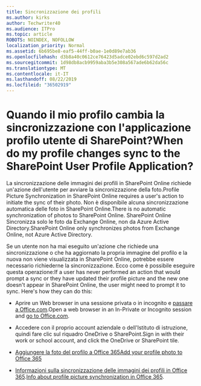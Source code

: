 ```yaml
---
title: Sincronizzazione dei profili
ms.author: kirks
author: Techwriter40
ms.audience: ITPro
ms.topic: article
ROBOTS: NOINDEX, NOFOLLOW
localization_priority: Normal
ms.assetid: 6b695be8-eaf5-44ff-b0ae-1e0d89e7ab36
ms.openlocfilehash: d3b8a40c0612ce76423d5adce02ebd6c597d2ad2
ms.sourcegitcommit: 1d98db8acb9959aba3b5e308a567ade6b62da56c
ms.translationtype: MT
ms.contentlocale: it-IT
ms.lasthandoff: 08/22/2019
ms.locfileid: "36502919"
---
```

# <a name="when-do-my-profile-changes-sync-to-the-sharepoint-user-profile-application"></a><span data-ttu-id="4b26e-102">Quando il mio profilo cambia la sincronizzazione con l'applicazione profilo utente di SharePoint?</span><span class="sxs-lookup"><span data-stu-id="4b26e-102">When do my profile changes sync to the SharePoint User Profile Application?</span></span>

<span data-ttu-id="4b26e-103">La sincronizzazione delle immagini dei profili in SharePoint Online richiede un'azione dell'utente per avviare la sincronizzazione della foto.</span><span class="sxs-lookup"><span data-stu-id="4b26e-103">Profile Picture Synchronization in SharePoint Online requires a user's action to initiate the sync of their photo.</span></span> <span data-ttu-id="4b26e-104">Non è disponibile alcuna sincronizzazione automatica delle foto in SharePoint Online.</span><span class="sxs-lookup"><span data-stu-id="4b26e-104">There is no automatic synchronization of photos to SharePoint Online.</span></span> <span data-ttu-id="4b26e-105">SharePoint Online Sincronizza solo le foto da Exchange Online, non da Azure Active Directory.</span><span class="sxs-lookup"><span data-stu-id="4b26e-105">SharePoint Online only synchronizes photos from Exchange Online, not Azure Active Directory.</span></span>

<span data-ttu-id="4b26e-106">Se un utente non ha mai eseguito un'azione che richiede una sincronizzazione o che ha aggiornato la propria immagine del profilo e la nuova non viene visualizzata in SharePoint Online, potrebbe essere necessario richiederne la sincronizzazione. Ecco come è possibile eseguire questa operazione:</span><span class="sxs-lookup"><span data-stu-id="4b26e-106">If a user has never performed an action that would prompt a sync or they have updated their profile picture and the new one doesn't appear in SharePoint Online, the user might need to prompt it to sync. Here's how they can do this:</span></span>

- <span data-ttu-id="4b26e-107">Aprire un Web browser in una sessione privata o in incognito e [passare a Office.com](http://www.office.com/).</span><span class="sxs-lookup"><span data-stu-id="4b26e-107">Open a web browser in an In-Private or Incognito session and [go to Office.com](http://www.office.com/).</span></span>

- <span data-ttu-id="4b26e-108">Accedere con il proprio account aziendale o dell'Istituto di istruzione, quindi fare clic sul riquadro OneDrive o SharePoint.</span><span class="sxs-lookup"><span data-stu-id="4b26e-108">Sign in with their work or school account, and click the OneDrive or SharePoint tile.</span></span>

- [<span data-ttu-id="4b26e-109">Aggiungere la foto del profilo a Office 365</span><span class="sxs-lookup"><span data-stu-id="4b26e-109">Add your profile photo to Office 365</span></span>](https://support.office.com/article/Add-your-profile-photo-to-Office-365-2eaf93fd-b3f1-43b9-9cdc-bdcd548435b7)

- <span data-ttu-id="4b26e-110">[Informazioni sulla sincronizzazione delle immagini dei profili in Office 365](https://support.office.com/article/Information-about-user-profile-synchronization-in-SharePoint-Online-177eb196-5887-43c9-84c3-b98a43d35129).</span><span class="sxs-lookup"><span data-stu-id="4b26e-110">[Info about profile picture synchronization in Office 365](https://support.office.com/article/Information-about-user-profile-synchronization-in-SharePoint-Online-177eb196-5887-43c9-84c3-b98a43d35129).</span></span>

